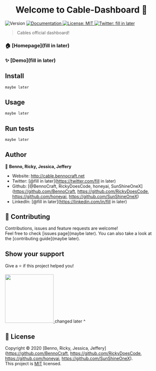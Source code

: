 <h1 align="center">Welcome to Cable-Dashboard 👋</h1>
<p>
  <img alt="Version" src="https://img.shields.io/badge/version-v8-blue.svg?cacheSeconds=2592000" />
  <a href="fill in later" target="_blank">
    <img alt="Documentation" src="https://img.shields.io/badge/documentation-yes-brightgreen.svg" />
  </a>
  <a href="maybe later" target="_blank">
    <img alt="License: MIT" src="https://img.shields.io/badge/License-MIT-yellow.svg" />
  </a>
  <a href="https://twitter.com/fill in later" target="_blank">
    <img alt="Twitter: fill in later" src="https://img.shields.io/twitter/follow/fill in later.svg?style=social" />
  </a>
</p>

> Cables official dashboard!

### 🏠 [Homepage](fill in later)

### ✨ [Demo](fill in later)

## Install

```sh
maybe later
```

## Usage

```sh
maybe later
```

## Run tests

```sh
maybe later
```

## Author

👤 **Benno, Ricky, Jessica, Jeffery**

* Website: http://cable.bennocraft.net
* Twitter: [@fill in later](https://twitter.com/fill in later)
* Github: [@BennoCraft, RickyDoesCode, honeyai, SunShineOneX](https://github.com/BennoCraft, https://github.com/RickyDoesCode, https://github.com/honeyai, https://github.com/SunShineOneX)
* LinkedIn: [@fill in later](https://linkedin.com/in/fill in later)

## 🤝 Contributing

Contributions, issues and feature requests are welcome!<br />Feel free to check [issues page](maybe later). You can also take a look at the [contributing guide](maybe later).

## Show your support

Give a ⭐️ if this project helped you!

<a href="https://www.patreon.com/bennocraft">
  <img src="https://c5.patreon.com/external/logo/become_a_patron_button@2x.png" width="160">
</a>
changed later ^

## 📝 License

Copyright © 2020 [Benno, Ricky, Jessica, Jeffery](https://github.com/BennoCraft, https://github.com/RickyDoesCode, https://github.com/honeyai, https://github.com/SunShineOneX).<br />
This project is [MIT](https://github.com/BennoCraft/Cable-Dashboardv8/blob/master/LICENSE) licensed.
